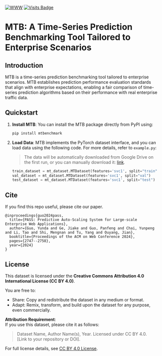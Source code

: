 [![WWW](https://img.shields.io/badge/WWW'24-PASS-orange)](https://dl.acm.org/doi/10.1145/3589334.3645330) [![Visits Badge](https://badges.pufler.dev/visits/AgentGuo/MTB)](https://github.com/AgentGuo/MTB)

# MTB: A Time-Series Prediction Benchmarking Tool Tailored to Enterprise Scenarios

## Introduction

MTB is a time-series prediction benchmarking
tool tailored to enterprise scenarios. MTB establishes prediction performance evaluation standards that align with enterprise expectations, enabling a fair comparison of time-series prediction algorithms based on their performance with real enterprise traffic data.

## Quickstart

1. **Install MTB**: You can install the MTB package directly from PyPI using:
    ```bash
    pip install mtbenchmark
    ```

2. **Load Data**: MTB implements the PyTorch dataset interface, and you can load data using the following code. For more details, refer to `example.py`:
    > The data will be automatically downloaded from Google Drive on the first run, or you can manually download it: [link](https://drive.google.com/drive/folders/1hn4jsjJQmZMAPJV3MKMi5tL5ey_9Spq5?usp=sharing).

    ```python
    train_dataset = mt_dataset.MTDataset(features='svc1', split="train")
    val_dataset = mt_dataset.MTDataset(features='svc1', split="val")
    test_dataset = mt_dataset.MTDataset(features='svc1', split="test")
    ```

## Cite

If you find this repo useful, please cite our paper.
```
@inproceedings{guo2024pass,
  title={PASS: Predictive Auto-Scaling System for Large-scale Enterprise Web Applications},
  author={Guo, Yunda and Ge, Jiake and Guo, Panfeng and Chai, Yunpeng and Li, Tao and Shi, Mengnan and Tu, Yang and Ouyang, Jian},
  booktitle={Proceedings of the ACM on Web Conference 2024},
  pages={2747--2758},
  year={2024}
}
```

## License

This dataset is licensed under the **Creative Commons Attribution 4.0 International License (CC BY 4.0)**.

You are free to:
- Share: Copy and redistribute the dataset in any medium or format.
- Adapt: Remix, transform, and build upon the dataset for any purpose, even commercially.

**Attribution Requirement**:  
If you use this dataset, please cite it as follows:

> Dataset Name, Author Name(s), Year. Licensed under CC BY 4.0. [Link to your repository or DOI].

For full license details, see [CC BY 4.0 License](https://creativecommons.org/licenses/by/4.0/).